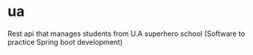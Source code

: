 # ua

Rest api that manages students from U.A superhero school (Software to practice Spring boot development)
